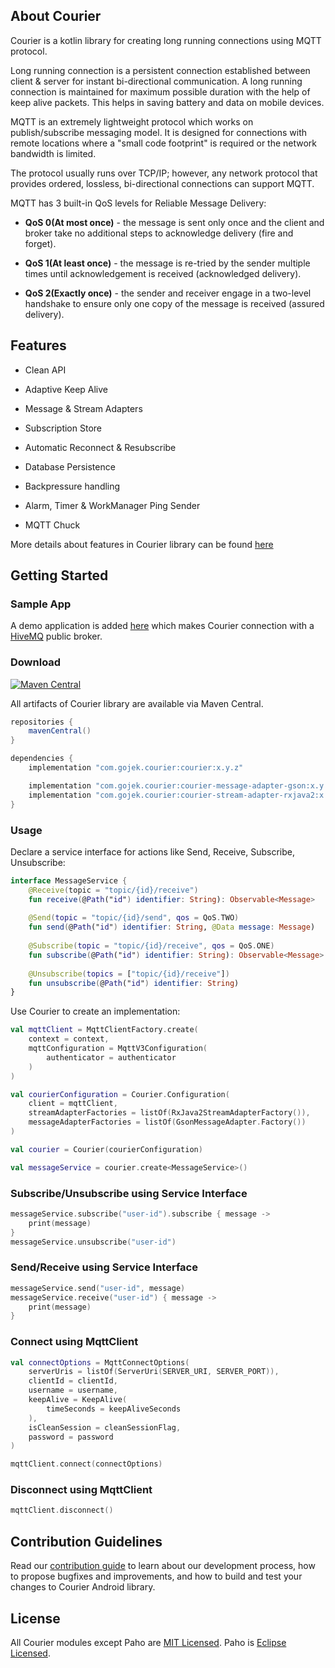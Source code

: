 ## About Courier

Courier is a kotlin library for creating long running connections using MQTT protocol.

Long running connection is a persistent connection established between client & server for instant bi-directional communication. A long running connection is maintained for maximum possible duration with the help of keep alive packets. This helps in saving battery and data on mobile devices.

MQTT is an extremely lightweight protocol which works on publish/subscribe messaging model. It is designed for connections with remote locations where a "small code footprint" is required or the network bandwidth is limited.

The protocol usually runs over TCP/IP; however, any network protocol that provides ordered, lossless, bi-directional connections can support MQTT.

MQTT has 3 built-in QoS levels for Reliable Message Delivery:

* **QoS 0(At most once)** - the message is sent only once and the client and broker take no additional steps to acknowledge delivery (fire and forget).

* **QoS 1(At least once)** - the message is re-tried by the sender multiple times until acknowledgement is received (acknowledged delivery).

* **QoS 2(Exactly once)** - the sender and receiver engage in a two-level handshake to ensure only one copy of the message is received (assured delivery).

## Features

* Clean API

* Adaptive Keep Alive

* Message & Stream Adapters

* Subscription Store

* Automatic Reconnect & Resubscribe

* Database Persistence

* Backpressure handling

* Alarm, Timer & WorkManager Ping Sender

* MQTT Chuck

More details about features in Courier library can be found [here][1]

## Getting Started

### Sample App

A demo application is added [here][3] which makes Courier connection with a [HiveMQ][2] public broker.

### Download
[![Maven Central](https://img.shields.io/maven-central/v/com.gojek.courier/courier.svg?label=Maven%20Central)](https://search.maven.org/search?q=g:%22com.gojek.courier%22%20AND%20a:%courier%22)

All artifacts of Courier library are available via Maven Central.

```groovy
repositories {
    mavenCentral()
}

dependencies {
    implementation "com.gojek.courier:courier:x.y.z"

    implementation "com.gojek.courier:courier-message-adapter-gson:x.y.z"
    implementation "com.gojek.courier:courier-stream-adapter-rxjava2:x.y.z"
}
```

### Usage

Declare a service interface for actions like Send, Receive, Subscribe, Unsubscribe:

~~~ kotlin
interface MessageService {
	@Receive(topic = "topic/{id}/receive")
	fun receive(@Path("id") identifier: String): Observable<Message>
	
	@Send(topic = "topic/{id}/send", qos = QoS.TWO)
	fun send(@Path("id") identifier: String, @Data message: Message)
	
	@Subscribe(topic = "topic/{id}/receive", qos = QoS.ONE)
 	fun subscribe(@Path("id") identifier: String): Observable<Message>
 	
	@Unsubscribe(topics = ["topic/{id}/receive"])
 	fun unsubscribe(@Path("id") identifier: String)
}
~~~

Use Courier to create an implementation:

~~~ kotlin
val mqttClient = MqttClientFactory.create(
    context = context,
    mqttConfiguration = MqttV3Configuration(
        authenticator = authenticator
    )
)

val courierConfiguration = Courier.Configuration(
    client = mqttClient,
    streamAdapterFactories = listOf(RxJava2StreamAdapterFactory()),
    messageAdapterFactories = listOf(GsonMessageAdapter.Factory())
)

val courier = Courier(courierConfiguration)

val messageService = courier.create<MessageService>()
~~~

### Subscribe/Unsubscribe using Service Interface

~~~ kotlin
messageService.subscribe("user-id").subscribe { message ->
    print(message)
}
messageService.unsubscribe("user-id")
~~~

### Send/Receive using Service Interface

~~~ kotlin
messageService.send("user-id", message)
messageService.receive("user-id") { message ->
    print(message)
}
~~~

### Connect using MqttClient

~~~ kotlin
val connectOptions = MqttConnectOptions(
    serverUris = listOf(ServerUri(SERVER_URI, SERVER_PORT)),
    clientId = clientId,
    username = username,
    keepAlive = KeepAlive(
        timeSeconds = keepAliveSeconds
    ),
    isCleanSession = cleanSessionFlag,
    password = password
)

mqttClient.connect(connectOptions)
~~~

### Disconnect using MqttClient

~~~ kotlin
mqttClient.disconnect()
~~~

## Contribution Guidelines

Read our [contribution guide](CONTRIBUTION) to learn about our development process, how to propose bugfixes and improvements, and how to build and test your changes to Courier Android library.

## License

All Courier modules except Paho are [MIT Licensed](LICENSE). Paho is [Eclipse Licensed](LICENSE.paho).

[1]: https://medium.com/gojekengineering/courier-library-for-gojeks-information-superhighway-368dc5f052fa
[2]: https://broker.mqttdashboard.com/
[3]: https://github.com/gojek/courier-android/tree/main/app
